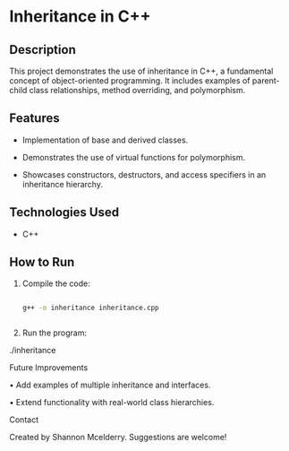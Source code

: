 # Inheritance in C++  



## Description  

This project demonstrates the use of inheritance in C++, a fundamental concept of object-oriented programming. It includes examples of parent-child class relationships, method overriding, and polymorphism.  



## Features  

- Implementation of base and derived classes.  

- Demonstrates the use of virtual functions for polymorphism.  

- Showcases constructors, destructors, and access specifiers in an inheritance hierarchy.  



## Technologies Used  

- C++  



## How to Run  

1. Compile the code:  

   ```bash  

   g++ -o inheritance inheritance.cpp  



2. Run the program:



./inheritance  







Future Improvements



• Add examples of multiple inheritance and interfaces.

• Extend functionality with real-world class hierarchies.



Contact



Created by Shannon Mcelderry. Suggestions are welcome!
